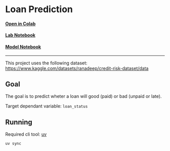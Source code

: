 # Loan Prediction

#### [Open in Colab](https://colab.research.google.com/github/c90x/loan_prediction/blob/main/)

#### [Lab Notebook](loan_lab.ipynb)

#### [Model Notebook](loan_model.ipynb)

---

This project uses the following dataset: https://www.kaggle.com/datasets/ranadeep/credit-risk-dataset/data

## Goal

The goal is to predict wheter a loan will good (paid) or bad (unpaid or late).

Target dependant variable: `loan_status`

## Running
 
Required cli tool: [uv](https://github.com/astral-sh/uv)

```bash
uv sync
```